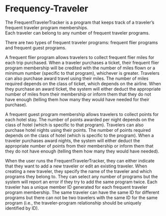 # Frequency-Traveler

The FrequentTravelerTracker is a program that keeps track of a traveler’s frequent traveler program memberships.  
Each traveler can belong to any number of frequent traveler programs.

There are two types of frequent traveler programs: frequent flier programs and frequent guest programs. 

A frequent flier program allows travelers to collect frequent flier miles for each trip purchased. 
When a traveler purchases a ticket, their frequent flier program membership will be credited with the number of miles flown or a minimum number (specific to that program), whichever is greater. 
Travelers can also purchase award travel using their miles. The number of miles required depends on the class of ticket, which depends on the airline. 
When they purchase an award ticket, the system will either deduct the appropriate number of miles from their membership or inform them that they do not have enough (telling them how many they would have needed for their purchase).

A frequent guest program membership allows travelers to collect points for each hotel stay. 
The number of points awarded per night depends on the class of hotel (which is specific to that program). 
Travelers can also purchase hotel nights using their points. 
The number of points required depends on the class of hotel (which is specific to the program).
When a traveler purchases award nights, the system will either deduct the appropriate number of points from their membership or inform them that they do not have enough (telling them how many they would have needed).


When the user runs the FrequentTravelerTracker, they can either indicate that they want to add a new traveler or edit an existing traveler. When creating a new traveler, they specify the name of the traveler and which programs they belong to. They can select any number of programs but the system will report an error if they try to add the same program twice. 
Each traveler has a unique member ID generated for each frequent traveler program membership. The same traveler can have the same ID for different programs but there can not be two travelers with the same ID for the same program (i.e., the traveler-program relationship should be uniquely identified by ID).
